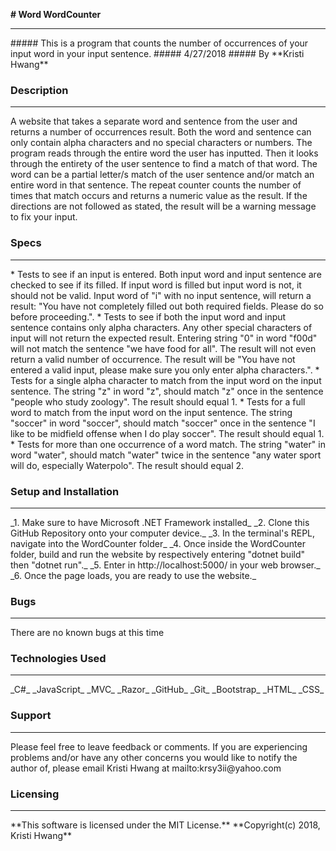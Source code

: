 __# Word WordCounter__
<hr>
##### This is a program that counts the number of occurrences of your input word in your input sentence.
##### 4/27/2018
##### By **Kristi Hwang**

### Description
<hr>
A website that takes a separate word and sentence from the user and returns a number of occurrences result.  Both the word and sentence can only contain alpha characters and no special characters or numbers.  The program reads through the entire word the user has inputted.  Then it looks through the entirety of the user sentence to find a match of that word.  The word can be a partial letter/s match of the user sentence and/or match an entire word in that sentence.  The repeat counter counts the number of times that match occurs and returns a numeric value as the result.  If the directions are not followed as stated, the result will be a warning message to fix your input.

### Specs
<hr>
* Tests to see if an input is entered.  Both input word and input sentence are checked to see if its filled.  If input word is filled but input word is not, it should not be valid. Input word of "i" with no input sentence, will return a result: "You have not completely filled out both required fields.  Please do so before proceeding.".
* Tests to see if both the input word and input sentence contains only alpha characters.  Any other special characters of input will not return the expected result. Entering string "0" in word "f00d" will not match the sentence "we have food for all".  The result will not even return a valid number of occurrence.  The result will be "You have not entered a valid input, please make sure you only enter alpha characters.".
* Tests for a single alpha character to match from the input word on the input sentence. The string "z" in word "z", should match "z" once in the sentence "people who study zoology".  The result should equal 1.
* Tests for a full word to match from the input word on the input sentence.  The string "soccer" in word "soccer", should match "soccer" once in the sentence "I like to be midfield offense when I do play soccer". The result should equal 1.
* Tests for more than one occurrence of a word match.  The string "water" in word "water", should match "water" twice in the sentence "any water sport will do, especially Waterpolo".  The result should equal 2.  

### Setup and Installation
<hr>
_1. Make sure to have Microsoft .NET Framework installed_
_2. Clone this GitHub Repository onto your computer device._
_3. In the terminal's REPL, navigate into the WordCounter folder_
_4. Once inside the WordCounter folder, build and run the website by respectively entering "dotnet build" then "dotnet run"._
_5. Enter in http://localhost:5000/ in your web browser._
_6. Once the page loads, you are ready to use the website._

### Bugs
<hr>
There are no known bugs at this time

### Technologies Used
<hr>
_C#_
_JavaScript_
_MVC_
_Razor_
_GitHub_
_Git_
_Bootstrap_
_HTML_
_CSS_

### Support
<hr>
Please feel free to leave feedback or comments.
If you are experiencing problems and/or have any other concerns you would like to notify the author of, please email Kristi Hwang at mailto:krsy3ii@yahoo.com

### Licensing
<hr>
**This software is licensed under the MIT License.**
**Copyright(c) 2018, Kristi Hwang**
